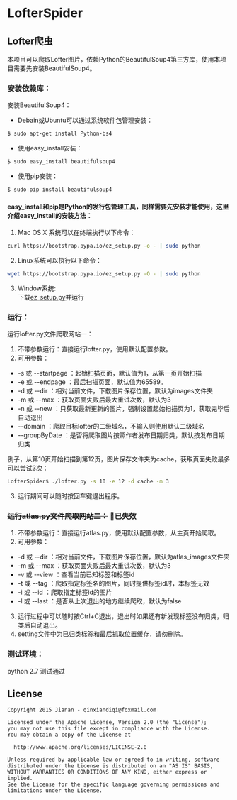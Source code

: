 # LofterSpider

## Lofter爬虫

本项目可以爬取Lofter图片，依赖Python的BeautifulSoup4第三方库，使用本项目需要先安装BeautifulSoup4。

### 安装依赖库：  
安装BeautifulSoup4：  
* Debain或Ubuntu可以通过系统软件包管理安装：  
``` bash
$ sudo apt-get install Python-bs4 
```

* 使用easy_install安装：  
``` bash
$ sudo easy_install beautifulsoup4
```

* 使用pip安装：
``` bash
$ sudo pip install beautifulsoup4
```

#### easy_install和pip是Python的发行包管理工具，同样需要先安装才能使用，这里介绍easy_install的安装方法：  
1. Mac OS X 系统可以在终端执行以下命令： 
```bash 
curl https://bootstrap.pypa.io/ez_setup.py -o - | sudo python   
```
2. Linux系统可以执行以下命令：  
```bash
wget https://bootstrap.pypa.io/ez_setup.py -O - | sudo python   
```
3. Window系统:  
下载[ez_setup.py](https://bootstrap.pypa.io/ez_setup.py)并运行   

### 运行：  
运行lofter.py文件爬取网站一：  
1. 不带参数运行：直接运行lofter.py，使用默认配置参数。  
2. 可用参数：  
* -s 或 --startpage ：起始扫描页面，默认值为1，从第一页开始扫描  
* -e 或 --endpage ：最后扫描页面，默认值为65589。  
* -d 或 --dir ：相对当前文件，下载图片保存位置，默认为images文件夹  
* -m 或 --max ：获取页面失败后最大重试次数，默认为3  
* -n 或 --new ：只获取最新更新的图片，强制设置起始扫描页为1，获取完毕后自动退出  
* --domain ：爬取目标lofter的二级域名，不输入则使用默认二级域名
* --groupByDate ：是否将爬取图片按照作者发布日期归类，默认按发布日期归类

例子，从第10页开始扫描到第12页，图片保存文件夹为cache，获取页面失败最多可以尝试3次：
```bash
LofterSpider$ ./lofter.py -s 10 -e 12 -d cache -m 3   
```
3. 运行期间可以随时按回车键退出程序。  

### ~~运行atlas.py文件爬取网站二：~~ **已失效**  
1. 不带参数运行：直接运行atlas.py，使用默认配置参数，从主页开始爬取。  
2. 可用参数：  
* -d 或 --dir ：相对当前文件，下载图片保存位置，默认为atlas_images文件夹  
* -m 或 --max ：获取页面失败后最大重试次数，默认为3  
* -v 或 --view ：查看当前已知标签和标签id  
* -t 或 --tag ：爬取指定标签名的图片，同时提供标签id时，本标签无效  
* -i 或 --id ：爬取指定标签id的图片  
* -l 或 --last ：是否从上次退出的地方继续爬取，默认为false  
3. 运行过程中可以随时按Ctrl+C退出，退出时如果还有新发现标签没有归类，归类后自动退出。  
4. setting文件中为已归类标签和最后抓取位置缓存，请勿删除。  

### 测试环境：  
python 2.7 测试通过  

## License

    Copyright 2015 Jianan - qinxiandiqi@foxmail.com

    Licensed under the Apache License, Version 2.0 (the "License");
    you may not use this file except in compliance with the License.
    You may obtain a copy of the License at

      http://www.apache.org/licenses/LICENSE-2.0

    Unless required by applicable law or agreed to in writing, software
    distributed under the License is distributed on an "AS IS" BASIS,
    WITHOUT WARRANTIES OR CONDITIONS OF ANY KIND, either express or implied.
    See the License for the specific language governing permissions and
    limitations under the License.
